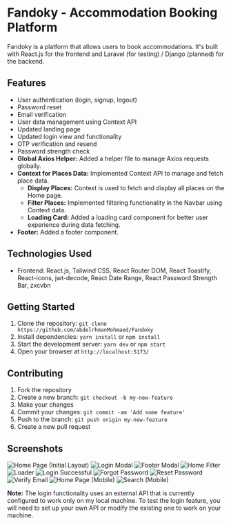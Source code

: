 # Fandoky - Accommodation Booking Platform

Fandoky is a platform that allows users to book accommodations. It's built with React.js for the frontend and Laravel (for testing) / Django (planned) for the backend.

## Features

* User authentication (login, signup, logout)
* Password reset
* Email verification
* User data management using Context API
* Updated landing page
* Updated login view and functionality
* OTP verification and resend
* Password strength check
* **Global Axios Helper:** Added a helper file to manage Axios requests globally.
* **Context for Places Data:** Implemented Context API to manage and fetch place data.
    * **Display Places:** Context is used to fetch and display all places on the Home page.
    * **Filter Places:** Implemented filtering functionality in the Navbar using Context data.
    * **Loading Card:** Added a loading card component for better user experience during data fetching.
* **Footer:** Added a footer component.

## Technologies Used

* Frontend: React.js, Tailwind CSS, React Router DOM, React Toastify, React-icons, jwt-decode, React Date Range, React Password Strength Bar, zxcvbn

## Getting Started

1. Clone the repository: `git clone https://github.com/abdelrhmanMohmaed/Fandoky`
2. Install dependencies: `yarn install` or `npm install`
3. Start the development server: `yarn dev` or `npm start`
4. Open your browser at `http://localhost:5173/`

## Contributing

1. Fork the repository
2. Create a new branch: `git checkout -b my-new-feature`
3. Make your changes
4. Commit your changes: `git commit -am 'Add some feature'`
5. Push to the branch: `git push origin my-new-feature`
6. Create a new pull request

## Screenshots

![Home Page (Initial Layout)](screenshots/home-initial-layout.png)
![Login Modal](screenshots/login-modal-initial-layout.png)
![Footer Modal](screenshots/footer.png)
![Home Filter](screenshots/home-filter.png)
![Loader](screenshots/Loader.png)
![Login Successful](screenshots/login-success-initial-layout.png)
![Forgot Password](screenshots/forgot-password.png)
![Reset Password](screenshots/reset-password.png)
![Verify Email](screenshots/verify-email.png)
![Home Page (Mobile)](screenshots/home-mobile.png)
![Search (Mobile)](screenshots/search-mobile.png)


**Note:** The login functionality uses an external API that is currently configured to work only on my local machine. To test the login feature, you will need to set up your own API or modify the existing one to work on your machine.
